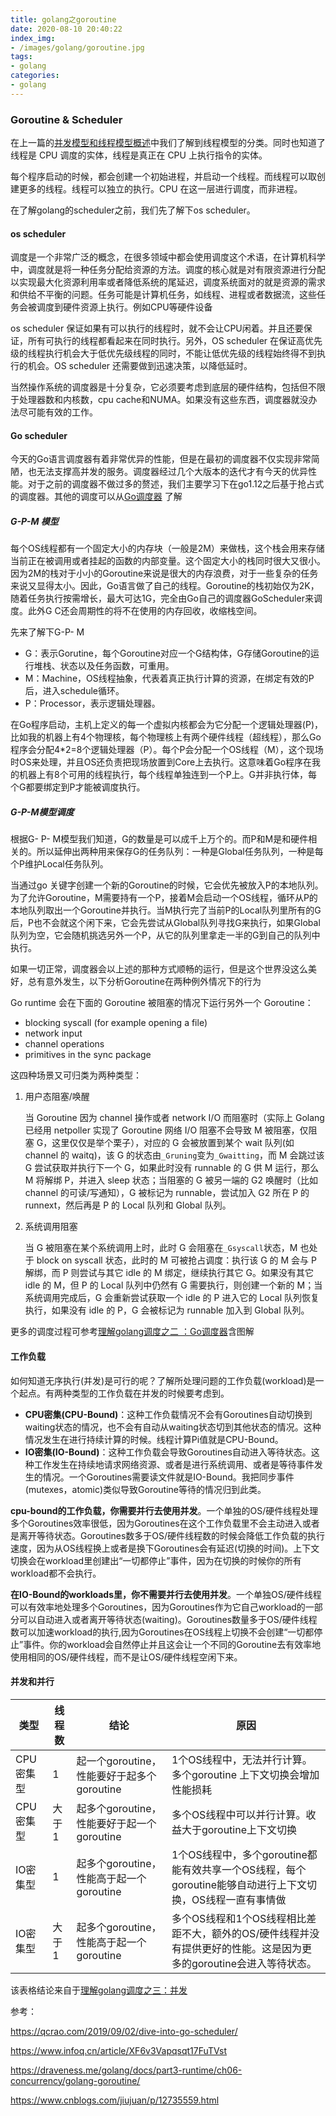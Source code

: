 ```yaml
---
title: golang之goroutine
date: 2020-08-10 20:40:22
index_img:
- /images/golang/goroutine.jpg
tags: 
- golang
categories:
- golang
---
```


### Goroutine & Scheduler

在上一篇的[并发模型和线程模型概述]()中我们了解到线程模型的分类。同时也知道了线程是 CPU 调度的实体，线程是真正在 CPU 上执行指令的实体。

每个程序启动的时候，都会创建一个初始进程，并启动一个线程。而线程可以取创建更多的线程。线程可以独立的执行。CPU 在这一层进行调度，而非进程。

在了解golang的scheduler之前，我们先了解下os scheduler。

#### os scheduler

调度是一个非常广泛的概念，在很多领域中都会使用调度这个术语，在计算机科学中，调度就是将一种任务分配给资源的方法。调度的核心就是对有限资源进行分配以实现最大化资源利用率或者降低系统的尾延迟，调度系统面对的就是资源的需求和供给不平衡的问题。任务可能是计算机任务，如线程、进程或者数据流，这些任务会被调度到硬件资源上执行。例如CPU等硬件设备

os scheduler 保证如果有可以执行的线程时，就不会让CPU闲着。并且还要保证，所有可执行的线程都看起来在同时执行。另外，OS scheduler 在保证高优先级的线程执行机会大于低优先级线程的同时，不能让低优先级的线程始终得不到执行的机会。OS scheduler 还需要做到迅速决策，以降低延时。

当然操作系统的调度器是十分复杂，它必须要考虑到底层的硬件结构，包括但不限于处理器数和内核数，cpu cache和NUMA。如果没有这些东西，调度器就没办法尽可能有效的工作。

#### Go scheduler

今天的Go语言调度器有着非常优异的性能，但是在最初的调度器不仅实现非常简陋，也无法支撑高并发的服务。调度器经过几个大版本的迭代才有今天的优异性能。对于之前的调度器不做过多的赘述，我们主要学习下在go1.12之后基于抢占式的调度器。其他的调度可以从[Go调度器](https://draveness.me/golang/docs/part3-runtime/ch06-concurrency/golang-goroutine/) 了解

##### G-P-M 模型

每个OS线程都有一个固定大小的内存块（一般是2M）来做栈，这个栈会用来存储当前正在被调用或者挂起的函数的内部变量。这个固定大小的栈同时很大又很小。因为2M的栈对于小小的Goroutine来说是很大的内存浪费，对于一些复杂的任务来说又显得太小。因此，Go语言做了自己的线程。Goroutine的栈初始仅为2K，随着任务执行按需增长，最大可达1G，完全由Go自己的调度器GoScheduler来调度。此外G C还会周期性的将不在使用的内存回收，收缩栈空间。

先来了解下G-P- M

- G：表示Gorutine，每个Goroutine对应一个G结构体，G存储Goroutine的运行堆栈、状态以及任务函数，可重用。
- M：Machine，OS线程抽象，代表着真正执行计算的资源，在绑定有效的P后，进入schedule循环。
- P：Processor，表示逻辑处理器。

在Go程序启动，主机上定义的每一个虚拟内核都会为它分配一个逻辑处理器(P)，比如我的机器上有4个物理核，每个物理核上有两个硬件线程（超线程），那么Go程序会分配4*2=8个逻辑处理器（P）。每个P会分配一个OS线程（M），这个现场时OS来处理，并且OS还负责把现场放置到Core上去执行。这意味着Go程序在我的机器上有8个可用的线程执行，每个线程单独连到一个P上。G并非执行体，每个G都要绑定到P才能被调度执行。

##### G-P-M模型调度

根据G- P- M模型我们知道，G的数量是可以成千上万个的。而P和M是和硬件相关的。所以延伸出两种用来保存G的任务队列：一种是Global任务队列，一种是每个P维护Local任务队列。

当通过go 关键字创建一个新的Goroutine的时候，它会优先被放入P的本地队列。为了允许Goroutine，M需要持有一个P，接着M会启动一个OS线程，循环从P的本地队列取出一个Goroutine并执行。当M执行完了当前P的Local队列里所有的G后，P也不会就这个闲下来，它会先尝试从Global队列寻找G来执行，如果Global队列为空，它会随机挑选另外一个P，从它的队列里拿走一半的G到自己的队列中执行。

如果一切正常，调度器会以上述的那种方式顺畅的运行，但是这个世界没这么美好，总有意外发生，以下分析Goroutine在两种例外情况下的行为

Go runtime 会在下面的 Goroutine 被阻塞的情况下运行另外一个 Goroutine：

- blocking syscall (for example opening a file)
- network input
- channel operations
- primitives in the sync package

这四种场景又可归类为两种类型：

1. 用户态阻塞/唤醒

   当 Goroutine 因为 channel 操作或者 network I/O 而阻塞时（实际上 Golang 已经用 netpoller 实现了 Goroutine 网络 I/O 阻塞不会导致 M 被阻塞，仅阻塞 G，这里仅仅是举个栗子），对应的 G 会被放置到某个 wait 队列(如 channel 的 waitq)，该 G 的状态由`_Gruning`变为`_Gwaitting`，而 M 会跳过该 G 尝试获取并执行下一个 G，如果此时没有 runnable 的 G 供 M 运行，那么 M 将解绑 P，并进入 sleep 状态；当阻塞的 G 被另一端的 G2 唤醒时（比如 channel 的可读/写通知），G 被标记为 runnable，尝试加入 G2 所在 P 的 runnext，然后再是 P 的 Local 队列和 Global 队列。

2. 系统调用阻塞

   当 G 被阻塞在某个系统调用上时，此时 G 会阻塞在`_Gsyscall`状态，M 也处于 block on syscall 状态，此时的 M 可被抢占调度：执行该 G 的 M 会与 P 解绑，而 P 则尝试与其它 idle 的 M 绑定，继续执行其它 G。如果没有其它 idle 的 M，但 P 的 Local 队列中仍然有 G 需要执行，则创建一个新的 M；当系统调用完成后，G 会重新尝试获取一个 idle 的 P 进入它的 Local 队列恢复执行，如果没有 idle 的 P，G 会被标记为 runnable 加入到 Global 队列。

更多的调度过程可参考[理解golang调度之二 ：Go调度器](https://juejin.cn/post/6844903846825705485)含图解

#### 工作负载

如何知道无序执行(并发)是可行的呢？了解所处理问题的工作负载(workload)是一个起点。有两种类型的工作负载在并发的时候要考虑到。

- **CPU密集(CPU-Bound)**：这种工作负载情况不会有Goroutines自动切换到waiting状态的情况，也不会有自动从waiting状态切到其他状态的情况。这种情况发生在进行持续计算的时候。线程计算Pi值就是CPU-Bound。
- **IO密集(IO-Bound)**：这种工作负载会导致Goroutines自动进入等待状态。这种工作发生在持续地请求网络资源、或者是进行系统调用、或者是等待事件发生的情况。一个Goroutines需要读文件就是IO-Bound。我把同步事件(mutexes，atomic)类似导致Goroutine等待的情况归到此类。

**cpu-bound的工作负载，你需要并行去使用并发**。一个单独的OS/硬件线程处理多个Goroutines效率很低，因为Goroutines在这个工作负载里不会主动进入或者是离开等待状态。Goroutines数多于OS/硬件线程数的时候会降低工作负载的执行速度，因为从OS线程换上或者是换下Goroutines会有延迟(切换的时间)。上下文切换会在workload里创建出“一切都停止”事件，因为在切换的时候你的所有workload都不会执行。

**在IO-Bound的workloads里，你不需要并行去使用并发**。一个单独OS/硬件线程可以有效率地处理多个Goroutines，因为Goroutines作为它自己workload的一部分可以自动进入或者离开等待状态(waiting)。Goroutines数量多于OS/硬件线程数可以加速workload的执行,因为Goroutines在OS线程上切换不会创建“一切都停止”事件。你的workload会自然停止并且这会让一个不同的Goroutine去有效率地使用相同的OS/硬件线程，而不是让OS/硬件线程空闲下来。

#### 并发和并行

| 类型      | 线程数 | 结论                                       | 原因                                                         |
| --------- | ------ | ------------------------------------------ | ------------------------------------------------------------ |
| CPU密集型 | 1      | 起一个goroutine，性能要好于起多个goroutine | 1个OS线程中，无法并行计算。多个goroutine 上下文切换会增加性能损耗 |
| CPU密集型 | 大于1  | 起多个goroutine，性能要好于起一个goroutine | 多个OS线程中可以并行计算。收益大于goroutine上下文切换        |
| IO密集型  | 1      | 起多个goroutine，性能高于起一个goroutine   | 1个OS线程中，多个goroutine都能有效共享一个OS线程，每个goroutine能够自动进行上下文切换，OS线程一直有事情做 |
| IO密集型  | 大于1  | 起多个goroutine，性能高于起一个goroutine   | 多个OS线程和1个OS线程相比差距不大，额外的OS/硬件线程并没有提供更好的性能。这是因为更多的goroutine会进入等待状态。 |

该表格结论来自于[理解golang调度之三：并发](https://juejin.im/post/6844903847568080904)

参考：

https://qcrao.com/2019/09/02/dive-into-go-scheduler/

https://www.infoq.cn/article/XF6v3Vapqsqt17FuTVst

https://draveness.me/golang/docs/part3-runtime/ch06-concurrency/golang-goroutine/

https://www.cnblogs.com/jiujuan/p/12735559.html

